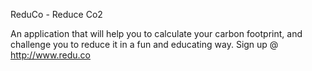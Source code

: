 ReduCo - Reduce Co2

An application that will help you to calculate your carbon footprint, and challenge you to reduce it in a fun and educating way.
Sign up @ http://www.redu.co

